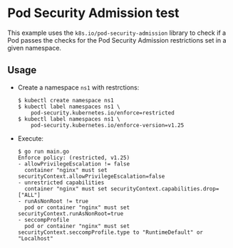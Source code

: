 # Pod Security Admission test

This example uses the `k8s.io/pod-security-admission` library to check if a Pod passes 
the checks for the Pod Security Admission restrictions set in a given namespace.

## Usage

- Create a namespace `ns1` with restrctions:
  ```console
  $ kubectl create namespace ns1
  $ kubectl label namespaces ns1 \
      pod-security.kubernetes.io/enforce=restricted
  $ kubectl label namespaces ns1 \
      pod-security.kubernetes.io/enforce-version=v1.25
  ```
- Execute:
  ```console
  $ go run main.go
  Enforce policy: (restricted, v1.25)
  - allowPrivilegeEscalation != false
    container "nginx" must set securityContext.allowPrivilegeEscalation=false
  - unrestricted capabilities
    container "nginx" must set securityContext.capabilities.drop=["ALL"]
  - runAsNonRoot != true
    pod or container "nginx" must set securityContext.runAsNonRoot=true
  - seccompProfile
    pod or container "nginx" must set securityContext.seccompProfile.type to "RuntimeDefault" or "Localhost"
  ```
